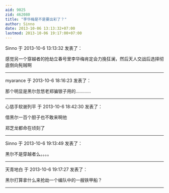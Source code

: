 ```yaml
---
aid: 9025
zid: 462080
title: "李华梅是不是要出彩了？"
author: Sinno
date: 2013-10-06 13:13:32+07:00
lastmod: 2013-10-06 19:17:00+07:00
---
```


Sinno 于 2013-10-6 13:13:32 发表了：

感觉另一个穿越者的抢劫立春号里李华梅肯定会力挽狂澜，然后天人交战后选择彻底倒向髡贼啊

---

myarance 于 2013-10-6 18:16:23 发表了：

那个明显是黑尔忽悠老郑骗银子用的............

---

心慈手软谢列平 于 2013-10-6 18:42:30 发表了：

借黑尔一百个胆子也不敢来啊他

郑芝龙都命在顷刻了

---

Sinno 于 2013-10-6 19:13:49 发表了：

黑尔不是穿越者么。。。。

---

天青地白 于 2013-10-6 19:17:27 发表了：

黑尔打算拿什么来抢劫一个编队中的一艘铁甲船？

---

